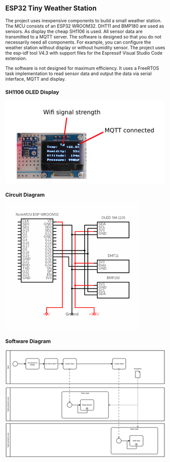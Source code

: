 ## ESP32 Tiny Weather Station

The project uses inexpensive components to build a small weather station. The MCU consists of an ESP32 WROOM32. DHT11 and BMP180 are used as sensors. As display the cheap SH1106 is used. All sensor data are transmitted to a MQTT server.
The software is designed so that you do not necessarily need all components.
For example, you can configure the weather station without display or without humidity sensor.
The project uses the esp-idf tool V4.3 with support files for the Espressif Visual Studio Code extension.

The software is not designed for maximum efficiency. It uses a FreeRTOS task implementation to read sensor data and output the data via serial interface, MQTT and display.

### SH1106 OLED Display

![Display](./docs/weatherstation_display.png "Title")

### Circuit Diagram
![NodeMCU ESP32](./docs/weatherstation_circuit_diagram.png "Title")

### Software Diagram
![Software](./docs/weatherstation.svg "Title")
